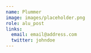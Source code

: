 ```yaml
---
name: Plummer
image: images/placeholder.png
role: alu_post
links:
  email: email@address.com
  twitter: johndoe
---
```

